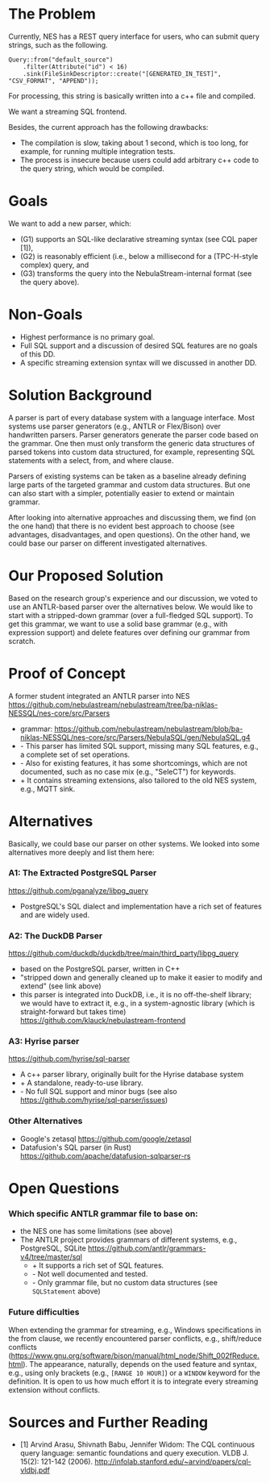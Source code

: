 # The Problem
Currently, NES has a REST query interface for users, who can submit query strings, such as the following.
```
Query::from("default_source")
    .filter(Attribute("id") < 16)
    .sink(FileSinkDescriptor::create("[GENERATED_IN_TEST]", "CSV_FORMAT", "APPEND"));
```

For processing, this string is basically written into a c++ file and compiled.

We want a streaming SQL frontend.

Besides, the current approach has the following drawbacks:
- The compilation is slow, taking about 1 second, which is too long, for example, for running multiple integration tests.
- The process is insecure because users could add arbitrary c++ code to the query string, which would be compiled.

# Goals
We want to add a new parser, which:
- (G1) supports an SQL-like declarative streaming syntax (see CQL paper [1]),
- (G2) is reasonably efficient (i.e., below a millisecond for a (TPC-H-style complex) query, and
- (G3) transforms the query into the NebulaStream-internal format (see the query above).

# Non-Goals
- Highest performance is no primary goal.
- Full SQL support and a discussion of desired SQL features are no goals of this DD.
- A specific streaming extension syntax will we discussed in another DD.

# Solution Background
A parser is part of every database system with a language interface.
Most systems use parser generators (e.g., ANTLR or Flex/Bison) over handwritten parsers.
Parser generators generate the parser code based on the grammar.
One then must only transform the generic data structures of parsed tokens into custom data structured, for example, representing SQL statements with a select, from, and where clause.

Parsers of existing systems can be taken as a baseline already defining large parts of the targeted grammar and custom data structures.
But one can also start with a simpler, potentially easier to extend or maintain grammar.

After looking into alternative approaches and discussing them, we find (on the one hand) that there is no evident best approach to choose (see advantages, disadvantages, and open questions).
On the other hand, we could base our parser on different investigated alternatives.

# Our Proposed Solution
Based on the research group's experience and our discussion, we voted to use an ANTLR-based parser over the alternatives below.
We would like to start with a stripped-down grammar (over a full-fledged SQL support).
To get this grammar, we want to use a solid base grammar (e.g., with expression support) and delete features over defining our grammar from scratch.

# Proof of Concept
A former student integrated an ANTLR parser into NES https://github.com/nebulastream/nebulastream/tree/ba-niklas-NESSQL/nes-core/src/Parsers
- grammar: https://github.com/nebulastream/nebulastream/blob/ba-niklas-NESSQL/nes-core/src/Parsers/NebulaSQL/gen/NebulaSQL.g4
-  \- This parser has limited SQL support, missing many SQL features, e.g., a complete set of set operations.
-  \- Also for existing features, it has some shortcomings, which are not documented, such as no case mix (e.g., "SeleCT") for keywords.
-  \+ It contains streaming extensions, also tailored to the old NES system, e.g., MQTT sink.

# Alternatives
Basically, we could base our parser on other systems.
We looked into some alternatives more deeply and list them here:

### A1: The Extracted PostgreSQL Parser
https://github.com/pganalyze/libpg_query
- PostgreSQL's SQL dialect and implementation have a rich set of features and are widely used.

### A2: The DuckDB Parser
https://github.com/duckdb/duckdb/tree/main/third_party/libpg_query
- based on the PostgreSQL parser, written in C++
- "stripped down and generally cleaned up to make it easier to modify and extend" (see link above)
- this parser is integrated into DuckDB, i.e., it is no off-the-shelf library; we would have to extract it, e.g., in a system-agnostic library (which is straight-forward but takes time) https://github.com/klauck/nebulastream-frontend

### A3: Hyrise parser
https://github.com/hyrise/sql-parser
- A c++ parser library, originally built for the Hyrise database system
- \+ A standalone, ready-to-use library.
- \- No full SQL support and minor bugs (see also https://github.com/hyrise/sql-parser/issues)

### Other Alternatives
- Google's zetasql https://github.com/google/zetasql
- Datafusion's SQL parser (in Rust) https://github.com/apache/datafusion-sqlparser-rs

# Open Questions
### Which specific ANTLR grammar file to base on:
- the NES one has some limitations (see above)
- The ANTLR project provides grammars of different systems, e.g., PostgreSQL, SQLite  https://github.com/antlr/grammars-v4/tree/master/sql
    -  \+ It supports a rich set of SQL features.
    -  \- Not well documented and tested.
    -  \- Only grammar file, but no custom data structures (see `SQLStatement` above)  

### Future difficulties
When extending the grammar for streaming, e.g., Windows specifications in the from clause, we recently encountered parser conflicts, e.g., shift/reduce conflicts (https://www.gnu.org/software/bison/manual/html_node/Shift_002fReduce.html).
The appearance, naturally, depends on the used feature and syntax, e.g., using only brackets (e.g., `[RANGE 10 HOUR]`) or a `WINDOW` keyword for the definition.
It is open to us how much effort it is to integrate every streaming extension without conflicts.

# Sources and Further Reading
- [1] Arvind Arasu, Shivnath Babu, Jennifer Widom: The CQL continuous query language: semantic foundations and query execution. VLDB J. 15(2): 121-142 (2006).
  http://infolab.stanford.edu/~arvind/papers/cql-vldbj.pdf


